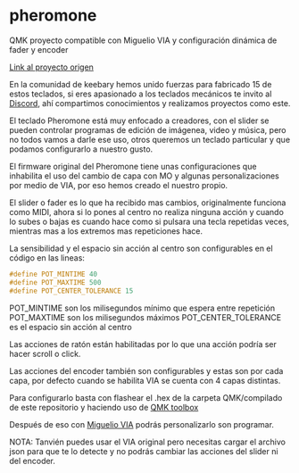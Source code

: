 # pheromone
QMK proyecto compatible con Miguelio VIA y configuración dinámica de fader y encoder

[Link al proyecto origen](https://github.com/luantty2/pheromone_keyboard)

En la comunidad de keebary hemos unido fuerzas para fabricado 15 de estos teclados, si eres apasionado a los teclados mecánicos te invito al [Discord](https://discord.gg/d9GmPy8), ahí compartimos conocimientos y realizamos proyectos como este.

El teclado Pheromone está muy enfocado a creadores, con el slider se pueden controlar programas de edición de imágenea, video y música, pero no todos vamos a darle ese uso, otros queremos un teclado particular y que podamos configurarlo a nuestro gusto.

El firmware original del Pheromone tiene unas configuraciones que inhabilita el uso del cambio de capa con MO y algunas personalizaciones por medio de VIA, por eso hemos creado el nuestro propio.

El slider o fader es lo que ha recibido mas cambios, originalmente funciona como MIDI, ahora si lo pones al centro no realiza ninguna acción y cuando lo subes o bajas es cuando hace como si pulsara una tecla repetidas veces, mientras mas a los extremos mas repeticiones hace.

La sensibilidad y el espacio sin acción al centro son configurables en el código en las lineas:

```c
#define POT_MINTIME 40
#define POT_MAXTIME 500
#define POT_CENTER_TOLERANCE 15
```

POT_MINTIME son los milisegundos mínimo que espera entre repetición
POT_MAXTIME son los milisegundos máximos
POT_CENTER_TOLERANCE es el espacio sin acción al centro

Las acciones de ratón están habilitadas por lo que una acción podría ser hacer scroll o click.

Las acciones del encoder también son configurables y estas son por cada capa, por defecto cuando se habilita VIA se cuenta con 4 capas distintas.

Para configurarlo basta con flashear el .hex de la carpeta QMK/compilado de este repositorio y haciendo uso de [QMK toolbox](https://github.com/qmk/qmk_toolbox/releases)

Después de eso con [Miguelio VIA](https://github.com/ci-bus/Miguelio-VIA-Keyboards/releases) podrás personalizarlo son programar.

NOTA: Tanvién puedes usar el VIA original pero necesitas cargar el archivo json para que te lo detecte y no podrás cambiar las acciones del slider ni del encoder.

